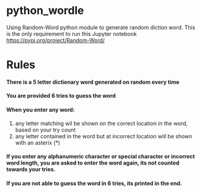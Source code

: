 # python_wordle

Using Random-Word python module to generate random diction word. This is the only requirement to run this Jupyter notebook<br>
https://pypi.org/project/Random-Word/

# Rules
#### There is a 5 letter dictionary word generated on random every time
#### You are provided 6 tries to guess the word
#### When you enter any word:
<ol>
<li>any letter matching wil be shown on the correct location in the word, based on your try count</li>
<li>any letter contained in the word but at incorrect location will be shown with an asterix (*)</li>
</ol>

#### If you enter any alphanumeric character or special character or incorrect word length, you are asked to enter the word again, its not counted towards your tries.
#### If you are not able to guess the word in 6 tries, its printed in the end.
